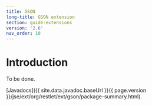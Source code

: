 ```yaml
---
title: GSON
long-title: GSON extension
section: guide-extensions
version: '2.6'
nav_order: 10
---
```

# Introduction

To be done.

[Javadocs]({{ site.data.javadoc.baseUrl }}{{ page.version }}/jse/ext/org/restlet/ext/gson/package-summary.html).
